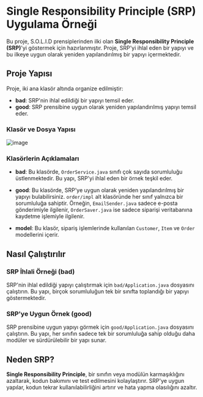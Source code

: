# Single Responsibility Principle (SRP) Uygulama Örneği

Bu proje, S.O.L.I.D prensiplerinden ilki olan **Single Responsibility Principle (SRP)**'yi göstermek için hazırlanmıştır. Proje, SRP'yi ihlal eden bir yapıyı ve bu ilkeye uygun olarak yeniden yapılandırılmış bir yapıyı içermektedir.

## Proje Yapısı

Proje, iki ana klasör altında organize edilmiştir:

- **bad**: SRP'nin ihlal edildiği bir yapıyı temsil eder.
- **good**: SRP prensibine uygun olarak yeniden yapılandırılmış yapıyı temsil eder.

### Klasör ve Dosya Yapısı
![image](https://github.com/user-attachments/assets/f5464b7a-de3a-4419-82a7-76660f31ab4b)

### Klasörlerin Açıklamaları

- **bad**: Bu klasörde, `OrderService.java` sınıfı çok sayıda sorumluluğu üstlenmektedir. Bu yapı, SRP'yi ihlal eden bir örnek teşkil eder.
  
- **good**: Bu klasörde, SRP'ye uygun olarak yeniden yapılandırılmış bir yapıyı bulabilirsiniz. `order/impl` alt klasöründe her sınıf yalnızca bir sorumluluğa sahiptir. Örneğin, `EmailSender.java` sadece e-posta gönderimiyle ilgilenir, `OrderSaver.java` ise sadece siparişi veritabanına kaydetme işlemiyle ilgilenir.

- **model**: Bu klasör, sipariş işlemlerinde kullanılan `Customer`, `Item` ve `Order` modellerini içerir.

## Nasıl Çalıştırılır

### SRP İhlali Örneği (bad)

SRP'nin ihlal edildiği yapıyı çalıştırmak için `bad/Application.java` dosyasını çalıştırın. Bu yapı, birçok sorumluluğun tek bir sınıfta toplandığı bir yapıyı göstermektedir.

### SRP'ye Uygun Örnek (good)

SRP prensibine uygun yapıyı görmek için `good/Application.java` dosyasını çalıştırın. Bu yapı, her sınıfın sadece tek bir sorumluluğa sahip olduğu daha modüler ve sürdürülebilir bir yapı sunar.

## Neden SRP?

**Single Responsibility Principle**, bir sınıfın veya modülün karmaşıklığını azaltarak, kodun bakımını ve test edilmesini kolaylaştırır. SRP'ye uygun yapılar, kodun tekrar kullanılabilirliğini artırır ve hata yapma olasılığını azaltır.
